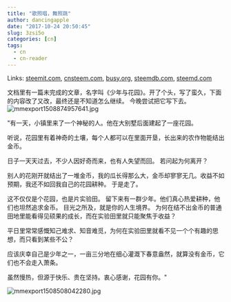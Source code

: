 ```yaml
---
title: "歌照唱，舞照跳"
author: dancingapple
date: "2017-10-24 20:50:45"
slug: 3zsi5o
categories: [cn]
tags: 
  - cn
  - cn-reader
---
```


Links: [steemit.com](https://steemit.com/cn/@dancingapple/3zsi5o), [cnsteem.com](https://cnsteem.com/cn/@dancingapple/3zsi5o), [busy.org](https://busy.org/cn/@dancingapple/3zsi5o), [steemdb.com](https://steemdb.com/cn/@dancingapple/3zsi5o), [steemd.com](https://steemd.com/cn/@dancingapple/3zsi5o)

文档里有一篇未完成的文章，名字叫《少年与花园》。开了个头，写了蛮久，下面的内容改了又改，最终还是不知道怎么继续。
今晚尝试把它写下去。
![mmexport1508874957641.jpg](https://steemitimages.com/DQmTXeF2YvBEFjVPmFCkt8zhH8u3Jp5ey6suGW8oT4PULHE/mmexport1508874957641.jpg)

"有一天，小镇里来了一个神秘的人。他在大别墅后面建起了一座花园。

听说，花园里有着神奇的土壤，每个人都可以在里面开垦，长出来的农作物能结出金币。

日子一天天过去，不少人因好奇而来，也有人失望而回。
若问起为何离开？

别人的花刚开就结出了一堆金币，我的瓜长得那么大，金币却寥寥无几。收益不如预期，我还不如回我自己的花园耕种。
于是走了。

这不仅仅是个花园，也是片实验田。
留下来有一群少年。他们真心热爱耕种，他们也坦然追求金币。
目光之所及，就是你的人生境界。
为何在结不出金币的普通田地里能看得见硕果的成长，而在实验田里就只能聚焦于收益？

平日里常常感慨知己难求、知音难觅，为何在实验田里就看不见一个个有趣的思想，而只看到某些不公？

应该庆幸自己是少年之一，一亩三分地在细心灌溉下春意盎然，就算没有金币，它们也不会走入萧条。

虽然慢热，但源于快乐、贵在坚持。衷心感谢，花园有你。"

![mmexport1508508042280.jpg](https://steemitimages.com/DQmc1MFuy5shdytZVjPwcPT9yvSxbb7ugXYkULXd6ue4Ake/mmexport1508508042280.jpg)
